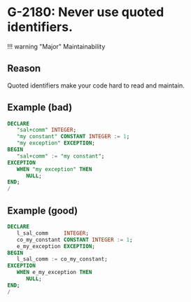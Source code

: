 # G-2180: Never use quoted identifiers.

!!! warning "Major"
    Maintainability

## Reason

Quoted identifiers make your code hard to read and maintain.

## Example (bad)

``` sql
DECLARE
   "sal+comm" INTEGER;
   "my constant" CONSTANT INTEGER := 1;
   "my exception" EXCEPTION;
BEGIN
   "sal+comm" := "my constant";
EXCEPTION
   WHEN "my exception" THEN
      NULL;
END;
/
```

## Example (good)

``` sql
DECLARE
   l_sal_comm     INTEGER;
   co_my_constant CONSTANT INTEGER := 1;
   e_my_exception EXCEPTION;   
BEGIN
   l_sal_comm := co_my_constant;
EXCEPTION
   WHEN e_my_exception THEN
      NULL;
END;
/
```